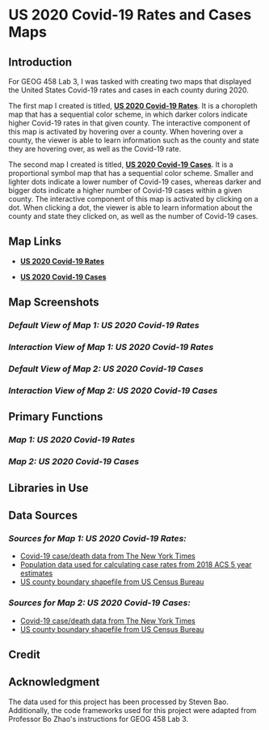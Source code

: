 # **US 2020 Covid-19 Rates and Cases Maps**

## Introduction
For GEOG 458 Lab 3, I was tasked with creating two maps that displayed the United States Covid-19 rates and cases in each county during 2020. 

The first map I created is titled, **[US 2020 Covid-19 Rates](https://katelynsaechao.github.io/US-2020-Covid-19-Rates-and-Cases-Maps/map1.html)**. It is a choropleth map that has a sequential color scheme, in which darker colors indicate higher Covid-19 rates in that given county. The interactive component of this map is activated by hovering over a county. When hovering over a county, the viewer is able to learn information such as the county and state they are hovering over, as well as the Covid-19 rate.

The second map I created is titled, **[US 2020 Covid-19 Cases](https://katelynsaechao.github.io/US-2020-Covid-19-Rates-and-Cases-Maps/map2.html)**. It is a proportional symbol map that has a sequential color scheme. Smaller and lighter dots indicate a lower number of Covid-19 cases, whereas darker and bigger dots indicate a higher number of Covid-19 cases within a given county. The interactive component of this map is activated by clicking on a dot. When clicking a dot, the viewer is able to learn information about the county and state they clicked on, as well as the number of Covid-19 cases.

## Map Links

- **[US 2020 Covid-19 Rates](https://katelynsaechao.github.io/US-2020-Covid-19-Rates-and-Cases-Maps/map1.html)**

- **[US 2020 Covid-19 Cases](https://katelynsaechao.github.io/US-2020-Covid-19-Rates-and-Cases-Maps/map2.html)**

## Map Screenshots

### *Default View of Map 1: US 2020 Covid-19 Rates*

### *Interaction View of Map 1: US 2020 Covid-19 Rates*


### *Default View of Map 2: US 2020 Covid-19 Cases*

### *Interaction View of Map 2: US 2020 Covid-19 Cases*

## Primary Functions

### *Map 1: US 2020 Covid-19 Rates*


### *Map 2: US 2020 Covid-19 Cases*


## Libraries in Use



## Data Sources

### *Sources for Map 1: US 2020 Covid-19 Rates:*

- [Covid-19 case/death data from The New York Times](https://github.com/nytimes/covid-19-data/blob/43d32dde2f87bd4dafbb7d23f5d9e878124018b8/live/us-counties.csv)
- [Population data used for calculating case rates from 2018 ACS 5 year estimates](https://data.census.gov/table/ACSDP5Y2018.DP05?g=0100000US$050000&d=ACS%205-Year%20Estimates%20Data%20Profiles&hidePreview=true)
- [US county boundary shapefile from US Census Bureau](https://www.census.gov/geographies/mapping-files/time-series/geo/carto-boundary-file.html)


### *Sources for Map 2: US 2020 Covid-19 Cases:*

- [Covid-19 case/death data from The New York Times](https://github.com/nytimes/covid-19-data/blob/43d32dde2f87bd4dafbb7d23f5d9e878124018b8/live/us-counties.csv)
- [US county boundary shapefile from US Census Bureau](https://www.census.gov/geographies/mapping-files/time-series/geo/carto-boundary-file.html)


## Credit


## Acknowledgment
The data used for this project has been processed by Steven Bao. Additionally, the code frameworks used for this project were adapted from Professor Bo Zhao's instructions for GEOG 458 Lab 3. 